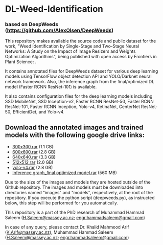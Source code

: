 # DL-Weed-Identification
### based on DeepWeeds (https://github.com/AlexOlsen/DeepWeeds)

This repository makes available the source code and public dataset for the work, "Weed Identification by Single-Stage and Two-Stage Neural Networks: A Study on the Impact of Image Resizers and Weights Optimization Algorithms", being published with open access by Frontiers in Plant Science: . 

It contains annotated files for DeepWeeds dataset for various deep learning models using TensorFlow object detection API and YOLO/Darknet neural network framework. Also, the inference graph from the final/optimized DL model (Faster RCNN ResNet-101) is available.

It also contains configuration files for the deep learning models including SSD MobileNet, SSD Inception-v2, Faster RCNN ResNet-50, Faster RCNN ResNet-101, Faster RCNN Inception, Yolo-v4, RetinaNet, CenterNet ResNet-50, EfficientDet, and Yolo-v4.

<!--
The source code, images and annotations are licensed under [CC BY 4.0](https://creativecommons.org/licenses/by/4.0/) license. The contents of this repository are released under an [Apache 2](LICENSE) license.

## Download the dataset images and our trained models

* [images.zip](https://drive.google.com/file/d/1xnK3B6K6KekDI55vwJ0vnc2IGoDga9cj) (468 MB)
* [models.zip](https://drive.google.com/file/d/1MRbN5hXOTYnw7-71K-2vjY01uJ9GkQM5) (477 MB)
-->
## Download the annotated images and trained models with the following google drive links:

* [300x300.rar](https://drive.google.com/file/d/1NODFubk6AxeY6Xpy9HKLRJ0oRSDUwsc-) (1.1 GB)
* [600x600.rar](https://drive.google.com/file/d/1zULm7sLoQQOuYPxjYwmjYg_C8-zxTChI) (2.8 GB)
* [640x640.rar](https://drive.google.com/file/d/1hNbGPJnKOK2kn4tLman0TVqayNSIF_NL) (3.3 GB)
* [512x512.rar](https://drive.google.com/file/d/1iBhh6WYwwsKALQucxCkG9fVWrRdhqOQw) (2.0 GB)
* [yolo-v4.rar](https://drive.google.com/file/d/1HkdV631NV2rNYgk1WlA6QgyM8tw7dbtc) (2.8 GB)
* [Inference graph_final optimized model.rar](https://drive.google.com/file/d/1YgJaewBSPuVaNwLLN6s6JEmVfq-mTp32) (560 MB)

Due to the size of the images and models they are hosted outside of the Github repository. The images and models must be downloaded into directories named "images" and "models", respectively, at the root of the repository. If you execute the python script (deepweeds.py), as instructed below, this step will be performed for you automatically.
<!--
## TensorFlow Datasets
Alternatively, you can access the DeepWeeds dataset with [TensorFlow Datasets](https://www.tensorflow.org/datasets), TensorFlow's official collection of ready-to-use datasets. [DeepWeeds](https://www.tensorflow.org/datasets/catalog/deep_weeds) was officially added to the TensorFlow Datasets catalog in August 2019.

## Weeds and locations
The selected weed species are local to pastoral grasslands across the state of Queensland. They include: "Chinee apple", "Snake weed", "Lantana", "Prickly acacia", "Siam weed", "Parthenium", "Rubber vine" and "Parkinsonia". The images were collected from weed infestations at the following sites across Queensland: "Black River", "Charters Towers", "Cluden", "Douglas", "Hervey Range", "Kelso", "McKinlay" and "Paluma". The table and figure below break down the dataset by weed, location and geographical distribution.

**Table 1.** The distribution of *DeepWeeds* images by weed species (row) and location (column).
![alt text](https://i.imgur.com/2e0ow8l.png "Distribution of DeepWeeds images by species and location.")

![alt text](https://i.imgur.com/scmJcS3.jpg "Geographical distribution of DeepWeeds images.")
**Figure 2.** The geographical distribution of *DeepWeeds* images across northern Australia  (Data: Google, SIO, NOAA, U.S. Navy, NGA, GEBCO; Image © 2018 Landsat / Copernicus; Image © 2018 DigitalGlobe; Image © 2018 CNES / Airbus).

## Data organization

Images are assigned unique filenames that include the date/time the image was photographed and an ID number for the instrument which produced the image. The format is like so: ```YYYYMMDD-HHMMSS-ID```, where the ID is simply an integer from 0 to 3. The unique filenames are strings of 17 characters, such as 20170320-093423-1.

## labels

The labels.csv file assigns species labels to each image. It is a comma separated text file in the format:
```
Filename,Label,Species
...
20170207-154924-0,jpg,7,Snake weed
20170610-123859-1.jpg,1,Lantana
20180119-105722-1.jpg,8,Negative
...
```

*Note: The specific label subsets of training (60%), validation (20%) and testing (20%) for the five-fold cross validation used in the paper are also provided here as CSV files in the same format as "labels.csv".*

## models

We provide the most successful ResNet50 and InceptionV3 models saved in Keras' hdf5 model format. The ResNet50 model, which provided the best results, has also been converted to UFF format in order to construct a TensorRT inference engine.
```
resnet.hdf5
inception.hdf5
resnet.uff
```

## deepweeds.py

This python script trains and evaluates Keras' base implementation of ResNet50 and InceptionV3 on the DeepWeeds dataset, pre-trained with ImageNet weights. The performance of the networks are cross validated for 5 folds. The final classification accuracy is taken to be the average across the five folds. Similarly, the final confusion matrix from the associated paper aggregates across the five independent folds. The script also provides the ability to measure the inference speeds within the TensorFlow environment.

The script can be executed to carry out these computations using the following commands.

* To train and evaluate the ResNet50 model with five-fold cross validation, use `python3 deepweeds.py cross_validate --model resnet`.
* To train and evaluate the InceptionV3 model with five-fold cross validation, use `python3 deepweeds.py cross_validate --model inception`.
* To measure inference times for the ResNet50 model, use `python3 deepweeds.py inference --model models/resnet.hdf5`.
* To measure inference times for the InceptionV3 model, use `python3 deepweeds.py inference --model models/inception.hdf5`.

## Dependencies

The required Python packages to execute deepweeds.py are listed in requirements.txt.

## tensorrt

This folder includes C++ source code for creating and executing a ResNet50 TensorRT inference engine on an NVIDIA Jetson TX2 platform. To build and run on your Jetson TX2, execute the following commands:
```
cd tensorrt/src
make -j4
cd ../bin
./resnet_inference
```

## Citations

If you use the DeepWeeds dataset in your work, please cite it as:

IEEE style citation: “A. Olsen, D. A. Konovalov, B. Philippa, P. Ridd, J. C. Wood, J. Johns, W. Banks, B. Girgenti, O. Kenny, J. Whinney, B. Calvert, M. Rahimi Azghadi, and R. D. White, “DeepWeeds: A Multiclass Weed Species Image Dataset for Deep Learning,” *Scientific Reports*, vol. 9, no. 2058, **2** 2019. [Online]. Available: https://doi.org/10.1038/s41598-018-38343-3 ”

## BibTeX
```
@article{DeepWeeds2019,
  author = {Alex Olsen and
    Dmitry A. Konovalov and
    Bronson Philippa and
    Peter Ridd and
    Jake C. Wood and
    Jamie Johns and
    Wesley Banks and
    Benjamin Girgenti and
    Owen Kenny and 
    James Whinney and
    Brendan Calvert and
    Mostafa {Rahimi Azghadi} and
    Ronald D. White},
  title = {{Weed Identification by Single-Stage and Two-Stage Neural Networks: A Study on the Impact of Image Resizers and Weights Optimization Algorithms}},
  journal = {Frontiers in Plant Science},
  year = 2022,
  number = 2058,
  month = 2,
  volume = 9,
  issue = 1,
  day = 14,
  url = "",
  doi = ""
}
-->

This repository is a part of the PhD research of Muhammad Hammad Saleem (H.Saleem@massey.ac.nz; engr.hammadsaleem@gmail.com)

In case of any query, please contact Dr. Khalid Mahmood Arif (K.Arif@massey.ac.nz), Muhammad Hammad Saleem (H.Saleem@massey.ac.nz; engr.hammadsaleem@gmail.com)

```
